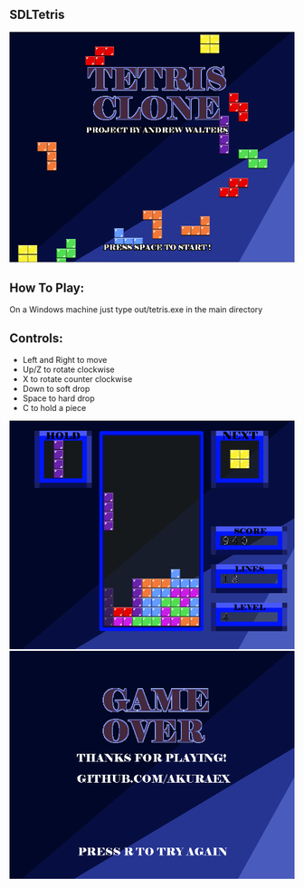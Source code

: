 ## SDLTetris

![Start Screen](http://github.com/AkuraEx/SDLTetris/blob/main/assets/screenshot1.png?raw=true)

## How To Play:
On a Windows machine just type out/tetris.exe in the main directory

## Controls:
* Left and Right to move
* Up/Z to rotate clockwise
* X to rotate counter clockwise
* Down to soft drop
* Space to hard drop
* C to hold a piece

![Game Screen](http://github.com/AkuraEx/SDLTetris/blob/main/assets/screenshot2.png?raw=true)
![Game Over Screen](http://github.com/AkuraEx/SDLTetris/blob/main/assets/screenshot3.png?raw=true)
